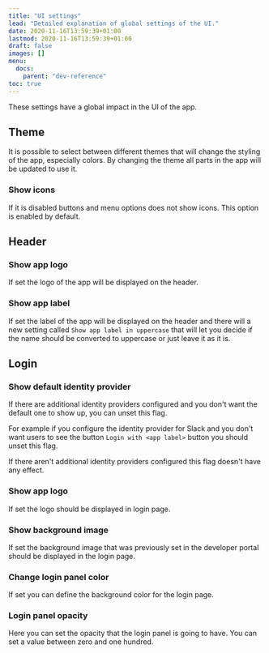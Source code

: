 ```yaml
---
title: "UI settings"
lead: "Detailed explanation of global settings of the UI."
date: 2020-11-16T13:59:39+01:00
lastmod: 2020-11-16T13:59:39+01:00
draft: false
images: []
menu:
  docs:
    parent: "dev-reference"
toc: true
---
```

These settings have a global impact in the UI of the app.

## Theme

It is possible to select between different themes that will change the styling of the app,
especially colors. By changing the theme all parts in the app will be updated to use it.

### Show icons

If it is disabled buttons and menu options does not show icons. This option is enabled by default.

## Header

### Show app logo

If set the logo of the app will be displayed on the header.

### Show app label

If set the label of the app will be displayed on the header and there will a new
setting called `Show app label in uppercase` that will let you decide if the name
should be converted to uppercase or just leave it as it is.

## Login

### Show default identity provider

If there are additional identity providers configured and you don't want the default one to
show up, you can unset this flag.

For example if you configure the identity provider for Slack and you don't want users to
see the button `Login with <app label>` button you should unset this flag.

If there aren't additional identity providers configured this flag doesn't have any effect.

### Show app logo

If set the logo should be displayed in login page.

### Show background image

If set the background image that was previously set in the developer portal should be displayed in the login page.



### Change login panel color

If set you can define the background color for the login page.

### Login panel opacity

Here you can set the opacity that the login panel is going to have. You can set a value between zero and one hundred.

